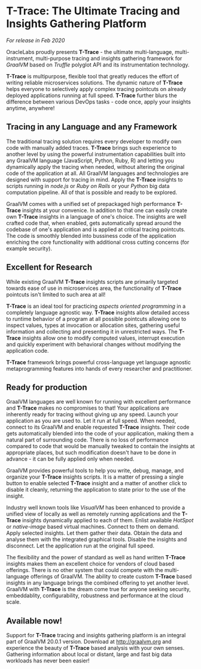 # T-Trace: The Ultimate Tracing and Insights Gathering Platform

*For release in Feb 2020*

OracleLabs proudly presents **T-Trace** - the ultimate multi-language,
multi-instrument, multi-purpose tracing and insights gathering framework for
*GraalVM* based on *Truffle* polyglot API and its instrumentation technology.

**T-Trace** is multipurpose, flexible tool that greatly reduces 
the effort of writing reliable microservices solutions. The dynamic nature
of **T-Trace** helps everyone to selectively apply complex tracing
pointcuts on already deployed applications running at full speed. 
**T-Trace** further blurs the difference between various DevOps tasks -
code once, apply your insights anytime, anywhere!

## Tracing in any Language and any Framework

The traditional tracing solution requires every developer to modify own code 
with manually added traces. **T-Trace** brings such experience to another 
level by using the powerful instrumentation capabilities built 
into any GraalVM language (JavaScript, Python, Ruby, R)
and letting you dynamically apply the tracing when needed, without altering the
original code of the application at all. All GraalVM languages and technologies 
are designed with support for tracing in mind. 
Apply the **T-Trace** insights to scripts running in *node.js* or
*Ruby on Rails* or your *Python* big data computation pipeline. All of that
is possible and ready to be explored.

GraalVM comes with a unified set of prepackaged high performance **T-Trace** 
insights at your convenice. In addition to that one can easily create own
**T-Trace** insights in a language of one's choice. The insights are well
crafted code that, when enabled, gets automatically spread around the codebase 
of one's application and is applied at critical tracing pointcuts.
The code is smoothly blended into bussiness code of the application 
enriching the core functionality with additional cross cutting concerns
(for example security).

## Excellent for Research

While existing GraalVM **T-Trace** insights scripts are primarily targeted
towards ease of use in microservices area, the functionality of **T-Trace**
pointcuts isn't limited to such area at all!

**T-Trace** is an ideal tool for practicing *aspects oriented programming*
in a completely language agnostic way. **T-Trace** insights allow detailed
access to runtime behavior of a program at all possible pointcuts allowing one to
inspect values, types at invocation or allocation sites, gathering useful information
and collecting and presenting it in unrestricted ways. The **T-Trace** insights
allow one to modify computed values, interrupt execution and 
quickly experiment with behavioral changes without modifying the
application code.

**T-Trace** framework brings powerful cross-language yet language agnostic
metaprogramming features into hands of every researcher and practitioner.

## Ready for production

GraalVM languages are well known for running with excellent performance and **T-Trace** 
makes no compromises to that! Your applications are inherently ready for
tracing without giving up any speed. Launch your application 
as you are used to. Let it run at full speed. When needed, connect to its GraalVM
and enable requested **T-Trace** insights. Their code gets automatically
blended into the code of your application, making them a natural part
of surrounding code. There is no loss of performance compared to code that
would be manually tweaked to contain the insights at appropriate places, but
such modification doesn't have to be done in advance - it can be fully applied
only when needed.

GraalVM provides powerful tools to help you write, debug, manage, and organize
your **T-Trace** insights scripts. It is a matter of pressing a single button
to enable selected **T-Trace** insight and a matter of another click to 
disable it cleanly, returning the application to state prior to the use
of the insight.

Industry well known tools like
*VisualVM* has been enhanced to provide a unified view of locally as well as
remotely running applications and the **T-Trace** insights dynamically 
applied to each of them. Enlist available *HotSpot* or *native-image* based
virtual machines. Connect to them on demand. Apply selected insights. Let
them gather their data. Obtain the data and analyse them with the integrated
graphical tools. Disable the insights and disconnect. Let the application run
at the original full speed.

The flexibility and the power of standard as well as hand written
**T-Trace** insights makes them an excellent choice for vendors of cloud
based offerings. There is no other system that could compete with the 
multi-language offerings of GraalVM. The ability to create custom **T-Trace** 
based insights in any language brings the combined offering to yet another level.
GraalVM with **T-Trace** is the dream come true for anyone seeking security,
embeddablity, configurability, robustness and performance at the cloud scale.

## Available now!

Support for **T-Trace** tracing and insights gathering platform is an 
integral part of GraalVM 20.0.1 version. Download at http://graalvm.org
and experience the beauty of **T-Trace** based analysis with your own senses.
Gathering information about local or distant, large and fast big data workloads
has never been easier!
